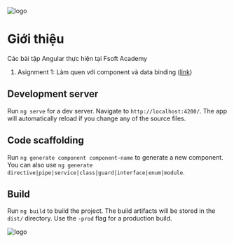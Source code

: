 ![logo](https://upload.wikimedia.org/wikipedia/commons/thumb/c/cf/Angular_full_color_logo.svg/250px-Angular_full_color_logo.svg.png)
# Giới thiệu
Các bài tập Angular thực hiện tại Fsoft Academy

1. Asignment 1: Làm quen với component và data binding ([link](https://github.com/tienthanhjlw/asm-ng/tree/asm-1))



## Development server

Run `ng serve` for a dev server. Navigate to `http://localhost:4200/`. The app will automatically reload if you change any of the source files.

## Code scaffolding

Run `ng generate component component-name` to generate a new component. You can also use `ng generate directive|pipe|service|class|guard|interface|enum|module`.

## Build

Run `ng build` to build the project. The build artifacts will be stored in the `dist/` directory. Use the `-prod` flag for a production build.

![logo](https://www.fpt-software.com/wp-content/uploads/sites/2/2017/11/FPT-Software-Ngang-2017.png)
